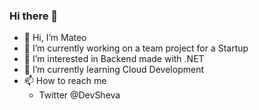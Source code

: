 ### Hi there 👋

- 👋 Hi, I’m Mateo  
- 🔭 I’m currently working on a team project for a Startup  
- 👀 I’m interested in Backend made with .NET   
- 🌱 I’m currently learning Cloud Development  
- 📫 How to reach me   
    - Twitter @DevSheva

<!--
**DevSheva/DevSheva** is a ✨ _special_ ✨ repository because its `README.md` (this file) appears on your GitHub profile.
--!>
